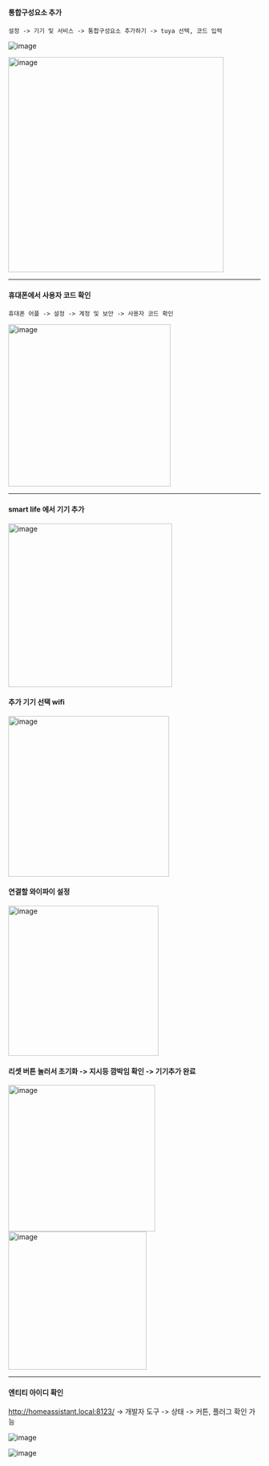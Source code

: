 #### 통합구성요소 추가

```
설정 -> 기기 및 서비스 -> 통합구성요소 추가하기 -> tuya 선텍, 코드 입력
```
![image](https://github.com/user-attachments/assets/9deff7bd-e3b1-4e58-8625-806daa4cd4dc)

<img width="430" alt="image" src="https://github.com/user-attachments/assets/0ae5b33a-30ad-454d-898b-29a1d571a108" />

---

#### 휴대폰에서 사용자 코드 확인

```
휴대폰 어플 -> 설정 -> 계정 및 보안 -> 사용자 코드 확인
```
<img width="324" alt="image" src="https://github.com/user-attachments/assets/e66169cd-b08b-444e-bff2-9c003ebb2c80" />

---

#### smart life 에서 기기 추가

<img width="327" alt="image" src="https://github.com/user-attachments/assets/67515d99-dce1-4637-ac5d-a20b8aebd382" />

#### 추가 기기 선택 wifi

<img width="321" alt="image" src="https://github.com/user-attachments/assets/aa626688-c6c0-43b0-92cf-4e04fe3c50dc" />

#### 연결할 와이파이 설정

<img width="300" alt="image" src="https://github.com/user-attachments/assets/bcb69fc2-da27-44cf-94cb-5b8ee9e25426" />

#### 리셋 버튼 눌러서 초기화 -> 지시등 깜박임 확인 -> 기기추가 완료

<img width="293" alt="image" src="https://github.com/user-attachments/assets/7150a48d-e8ba-402f-90f0-da68be2389a2" />

<img width="276" alt="image" src="https://github.com/user-attachments/assets/62ba1d97-8fdf-4f21-a96f-f95b3693a2e6" />

---

#### 엔티티 아이디 확인

http://homeassistant.local:8123/ -> 개발자 도구 -> 상태 -> 커튼, 플러그 확인 가능

![image](https://github.com/user-attachments/assets/799c042f-f930-4df7-bb2d-7b7a29fbb4af)

![image](https://github.com/user-attachments/assets/f8b396ee-11db-4614-92cd-bdf8b0ed097a)

